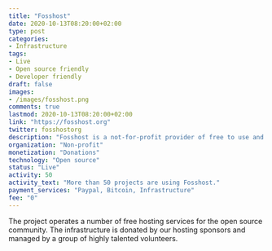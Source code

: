 ```yaml
---
title: "Fosshost"
date: 2020-10-13T08:20:00+02:00
type: post
categories:
- Infrastructure
tags:
- Live
- Open source friendly
- Developer friendly
draft: false
images:
- /images/fosshost.png
comments: true
lastmod: 2020-10-13T08:20:00+02:00
link: "https://fosshost.org"
twitter: fosshostorg
description: "Fosshost is a not-for-profit provider of free to use and accessible cloud-hosting services to the free and open source software community."
organization: "Non-profit"
monetization: "Donations"
technology: "Open source"
status: "Live"
activity: 50
activity_text: "More than 50 projects are using Fosshost."
payment_services: "Paypal, Bitcoin, Infrastructure"
fee: "0"
---
```

The project operates a number of free hosting services for the open source community. The infrastructure is donated by our hosting sponsors and managed by a group of highly talented volunteers. <!--more-->
